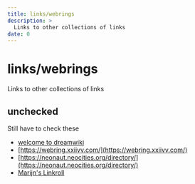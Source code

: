 ```yaml
---
title: links/webrings
description: >
  Links to other collections of links
date: 0
---
```

# links/webrings

Links to other collections of links

## unchecked

Still have to check these

- [welcome to dreamwiki](https://dreamwiki.sixey.es/welcome.dream/)
- [https://webring.xxiivv.com/](https://webring.xxiivv.com/)
- [https://neonaut.neocities.org/directory/](https://neonaut.neocities.org/directory/)
- [Marijn's Linkroll](https://marijnflorence.neocities.org/linkroll/)